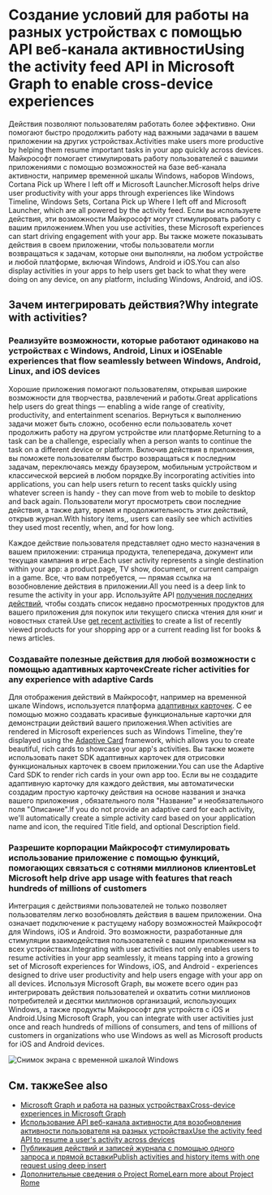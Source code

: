 # <a name="using-the-activity-feed-api-in-microsoft-graph-to-enable-cross-device-experiences"></a><span data-ttu-id="70a14-101">Создание условий для работы на разных устройствах с помощью API веб-канала активности</span><span class="sxs-lookup"><span data-stu-id="70a14-101">Using the activity feed API in Microsoft Graph to enable cross-device experiences</span></span>

<span data-ttu-id="70a14-102">Действия позволяют пользователям работать более эффективно. Они помогают быстро продолжить работу над важными задачами в вашем приложении на других устройствах.</span><span class="sxs-lookup"><span data-stu-id="70a14-102">Activities make users more productive by helping them resume important tasks in your app quickly across devices.</span></span> <span data-ttu-id="70a14-103">Майкрософт помогает стимулировать работу пользователей с вашими приложениями с помощью возможностей на базе веб-канала активности, например временной шкалы Windows, наборов Windows, Cortana Pick up Where I left off и Microsoft Launcher.</span><span class="sxs-lookup"><span data-stu-id="70a14-103">Microsoft helps drive user productivity with your apps through experiences like Windows Timeline, Windows Sets, Cortana Pick up Where I left off and Microsoft Launcher, which are all powered by the activity feed.</span></span> <span data-ttu-id="70a14-104">Если вы используете действия, эти возможности Майкрософт могут стимулировать работу с вашим приложением.</span><span class="sxs-lookup"><span data-stu-id="70a14-104">When you use activities, these Microsoft experiences can start driving engagement with your app.</span></span> <span data-ttu-id="70a14-105">Вы также можете показывать действия в своем приложении, чтобы пользователи могли возвращаться к задачам, которые они выполняли, на любом устройстве и любой платформе, включая Windows, Android и iOS.</span><span class="sxs-lookup"><span data-stu-id="70a14-105">You can also display activities in your apps to help users get back to what they were doing on any device, on any platform, including Windows, Android, and iOS.</span></span>

## <a name="why-integrate-with-activities"></a><span data-ttu-id="70a14-106">Зачем интегрировать действия?</span><span class="sxs-lookup"><span data-stu-id="70a14-106">Why integrate with activities?</span></span>
### <a name="enable-experiences-that-flow-seamlessly-between-windows-android-linux-and-ios-devices"></a><span data-ttu-id="70a14-107">Реализуйте возможности, которые работают одинаково на устройствах с Windows, Android, Linux и iOS</span><span class="sxs-lookup"><span data-stu-id="70a14-107">Enable experiences that flow seamlessly between Windows, Android, Linux, and iOS devices</span></span> 
<span data-ttu-id="70a14-108">Хорошие приложения помогают пользователям, открывая широкие возможности для творчества, развлечений и работы.</span><span class="sxs-lookup"><span data-stu-id="70a14-108">Great applications help users do great things — enabling a wide range of creativity, productivity, and entertainment scenarios.</span></span> <span data-ttu-id="70a14-109">Вернуться к выполнению задачи может быть сложно, особенно если пользователь хочет продолжить работу на другом устройстве или платформе.</span><span class="sxs-lookup"><span data-stu-id="70a14-109">Returning to a task can be a challenge, especially when a person wants to continue the task on a different device or platform.</span></span> <span data-ttu-id="70a14-110">Включив действия в приложения, вы поможете пользователям быстро возвращаться к последним задачам, переключаясь между браузером, мобильным устройством и классической версией в любом порядке.</span><span class="sxs-lookup"><span data-stu-id="70a14-110">By incorporating activities into applications, you can help users return to recent tasks quickly using whatever screen is handy - they can move from web to mobile to desktop and back again.</span></span> <span data-ttu-id="70a14-111">Пользователи могут просмотреть свои последние действия, а также дату, время и продолжительность этих действий, открыв журнал.</span><span class="sxs-lookup"><span data-stu-id="70a14-111">With history items,, users can easily see which activities they used most recently, when, and for how long.</span></span>   

<span data-ttu-id="70a14-112">Каждое действие пользователя представляет одно место назначения в вашем приложении: страница продукта, телепередача, документ или текущая кампания в игре.</span><span class="sxs-lookup"><span data-stu-id="70a14-112">Each user activity represents a single destination within your app: a product page, TV show, document, or current campaign in a game.</span></span> <span data-ttu-id="70a14-113">Все, что вам потребуется, — прямая ссылка на возобновление действия в приложении.</span><span class="sxs-lookup"><span data-stu-id="70a14-113">All you need is a deep link to resume the activity in your app.</span></span> <span data-ttu-id="70a14-114">Используйте API [получения последних действий](https://developer.microsoft.com/ru-RU/graph/docs/api-reference/v1.0/api/projectrome_get_recent_activities), чтобы создать список недавно просмотренных продуктов для вашего приложения для покупок или текущего списка чтения для книг и новостных статей.</span><span class="sxs-lookup"><span data-stu-id="70a14-114">Use [get recent activities](https://developer.microsoft.com/ru-RU/graph/docs/api-reference/v1.0/api/projectrome_get_recent_activities) to create a list of recently viewed products for your shopping app or a current reading list for books & news articles.</span></span> 

### <a name="create-richer-activities-for-any-experience-with-adaptive-cards"></a><span data-ttu-id="70a14-115">Создавайте полезные действия для любой возможности с помощью адаптивных карточек</span><span class="sxs-lookup"><span data-stu-id="70a14-115">Create richer activities for any experience with adaptive Cards</span></span>
<span data-ttu-id="70a14-116">Для отображения действий в Майкрософт, например на временной шкале Windows, используется платформа [адаптивных карточек](http://adaptivecards.io/). С ее помощью можно создавать красивые функциональные карточки для демонстрации действий вашего приложения.</span><span class="sxs-lookup"><span data-stu-id="70a14-116">When activities are rendered in Microsoft experiences such as Windows Timeline, they're displayed using the [Adaptive Card](http://adaptivecards.io/) framework, which allows you to create beautiful, rich cards to showcase your app's activities.</span></span> <span data-ttu-id="70a14-117">Вы также можете использовать пакет SDK адаптивных карточек для отрисовки функциональных карточек в своем приложении.</span><span class="sxs-lookup"><span data-stu-id="70a14-117">You can use the Adaptive Card SDK to render rich cards in your own app too.</span></span> <span data-ttu-id="70a14-118">Если вы не создадите адаптивную карточку для каждого действия, мы автоматически создадим простую карточку действия на основе названия и значка вашего приложения , обязательного поля "Название" и необязательного поля "Описание".</span><span class="sxs-lookup"><span data-stu-id="70a14-118">If you do not provide an adaptive card for each activity, we'll automatically create a simple activity card based on your application name and icon, the required Title field, and optional Description field.</span></span> 

### <a name="let-microsoft-help-drive-app-usage-with-features-that-reach-hundreds-of-millions-of-customers"></a><span data-ttu-id="70a14-119">Разрешите корпорации Майкрософт стимулировать использование приложение с помощью функций, помогающих связаться с сотнями миллионов клиентов</span><span class="sxs-lookup"><span data-stu-id="70a14-119">Let Microsoft help drive app usage with features that reach hundreds of millions of customers</span></span>
<span data-ttu-id="70a14-120">Интеграция с действиями пользователей не только позволяет пользователям легко возобновлять действия в вашем приложении. Она означает подключение к растущему набору возможностей Майкрософт для Windows, iOS и Android. Это возможности, разработанные для стимуляции взаимодействия пользователей с вашим приложением на всех устройствах.</span><span class="sxs-lookup"><span data-stu-id="70a14-120">Integrating with user activities not only enables users to resume activities in your app seamlessly, it means tapping into a growing set of Microsoft experiences for Windows, iOS, and Android - experiences designed to drive user productivity and help users engage with your app on all devices.</span></span> <span data-ttu-id="70a14-121">Используя Microsoft Graph, вы можете всего один раз интегрировать действия пользователей и охватить сотни миллионов потребителей и десятки миллионов организаций, использующих Windows, а также продукты Майкрософт для устройств с iOS и Android.</span><span class="sxs-lookup"><span data-stu-id="70a14-121">Using Microsoft Graph, you can integrate with user activities just once and reach hundreds of millions of consumers, and tens of millions of customers in organizations who use Windows as well as Microsoft products for iOS and Android devices.</span></span>

![Снимок экрана с временной шкалой Windows](https://winblogs.azureedge.net/win/2017/05/22-591a3ec9833f4.jpg)

## <a name="see-also"></a><span data-ttu-id="70a14-123">См. также</span><span class="sxs-lookup"><span data-stu-id="70a14-123">See also</span></span>

- [<span data-ttu-id="70a14-124">Microsoft Graph и работа на разных устройствах</span><span class="sxs-lookup"><span data-stu-id="70a14-124">Cross-device experiences in Microsoft Graph</span></span>](cross-device-concept-overview.md)
- [<span data-ttu-id="70a14-125">Использование API веб-канала активности для возобновления активности пользователя на разных устройствах</span><span class="sxs-lookup"><span data-stu-id="70a14-125">Use the activity feed API to resume a user's activity across devices</span></span>](../api-reference/v1.0/resources/activity-feed-api-overview.md)
- [<span data-ttu-id="70a14-126">Публикация действий и записей журнала с помощью одного запроса и прямой вставки</span><span class="sxs-lookup"><span data-stu-id="70a14-126">Publish activities and history items with one request using deep insert</span></span>](https://developer.microsoft.com/ru-RU/graph/docs/api-reference/v1.0/api/projectrome_put_activity#example-2---deep-insert)
- [<span data-ttu-id="70a14-127">Дополнительные сведения о Project Rome</span><span class="sxs-lookup"><span data-stu-id="70a14-127">Learn more about Project Rome</span></span>](http://aka.ms/projectrome)
